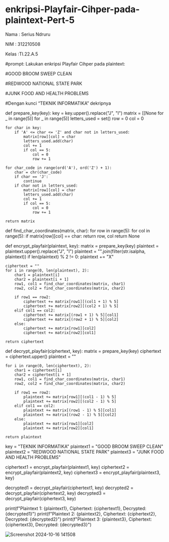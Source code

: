 # enkripsi-Playfair-Cihper-pada-plaintext-Pert-5

Nama    : Serius Ndruru

NIM     : 312210508

Kelas   :TI.22.A.5

#prompt: Lakukan enkripsi Playfair Cihper pada plaintext:

#GOOD BROOM SWEEP CLEAN

#REDWOOD NATIONAL STATE PARK

#JUNK FOOD AND HEALTH PROBLEMS

#Dengan kunci “TEKNIK INFORMATIKA” dekripnya

def prepare_key(key):
    key = key.upper().replace("J", "I")
    matrix = [[None for _ in range(5)] for _ in range(5)]
    letters_used = set()
    row = 0
    col = 0

    for char in key:
        if 'A' <= char <= 'Z' and char not in letters_used:
            matrix[row][col] = char
            letters_used.add(char)
            col += 1
            if col == 5:
                col = 0
                row += 1

    for char_code in range(ord('A'), ord('Z') + 1):
        char = chr(char_code)
        if char == 'J':
            continue
        if char not in letters_used:
            matrix[row][col] = char
            letters_used.add(char)
            col += 1
            if col == 5:
                col = 0
                row += 1

    return matrix

def find_char_coordinates(matrix, char):
    for row in range(5):
        for col in range(5):
            if matrix[row][col] == char:
                return row, col
    return None

def encrypt_playfair(plaintext, key):
    matrix = prepare_key(key)
    plaintext = plaintext.upper().replace("J", "I")
    plaintext = "".join(filter(str.isalpha, plaintext))
    if len(plaintext) % 2 != 0:
        plaintext += "X"

    ciphertext = ""
    for i in range(0, len(plaintext), 2):
        char1 = plaintext[i]
        char2 = plaintext[i + 1]
        row1, col1 = find_char_coordinates(matrix, char1)
        row2, col2 = find_char_coordinates(matrix, char2)

        if row1 == row2:
            ciphertext += matrix[row1][(col1 + 1) % 5]
            ciphertext += matrix[row2][(col2 + 1) % 5]
        elif col1 == col2:
            ciphertext += matrix[(row1 + 1) % 5][col1]
            ciphertext += matrix[(row2 + 1) % 5][col2]
        else:
            ciphertext += matrix[row1][col2]
            ciphertext += matrix[row2][col1]

    return ciphertext

def decrypt_playfair(ciphertext, key):
    matrix = prepare_key(key)
    ciphertext = ciphertext.upper()
    plaintext = ""

    for i in range(0, len(ciphertext), 2):
        char1 = ciphertext[i]
        char2 = ciphertext[i + 1]
        row1, col1 = find_char_coordinates(matrix, char1)
        row2, col2 = find_char_coordinates(matrix, char2)

        if row1 == row2:
            plaintext += matrix[row1][(col1 - 1) % 5]
            plaintext += matrix[row2][(col2 - 1) % 5]
        elif col1 == col2:
            plaintext += matrix[(row1 - 1) % 5][col1]
            plaintext += matrix[(row2 - 1) % 5][col2]
        else:
            plaintext += matrix[row1][col2]
            plaintext += matrix[row2][col1]

    return plaintext


key = "TEKNIK INFORMATIKA"
plaintext1 = "GOOD BROOM SWEEP CLEAN"
plaintext2 = "REDWOOD NATIONAL STATE PARK"
plaintext3 = "JUNK FOOD AND HEALTH PROBLEMS"


ciphertext1 = encrypt_playfair(plaintext1, key)
ciphertext2 = encrypt_playfair(plaintext2, key)
ciphertext3 = encrypt_playfair(plaintext3, key)

decrypted1 = decrypt_playfair(ciphertext1, key)
decrypted2 = decrypt_playfair(ciphertext2, key)
decrypted3 = decrypt_playfair(ciphertext3, key)


print(f"Plaintext 1: {plaintext1}, Ciphertext: {ciphertext1}, Decrypted: {decrypted1}")
print(f"Plaintext 2: {plaintext2}, Ciphertext: {ciphertext2}, Decrypted: {decrypted2}")
print(f"Plaintext 3: {plaintext3}, Ciphertext: {ciphertext3}, Decrypted: {decrypted3}")


![Screenshot 2024-10-16 141508](https://github.com/user-attachments/assets/dbfe5cbf-89b8-43e9-a60d-51253fbf5622)
